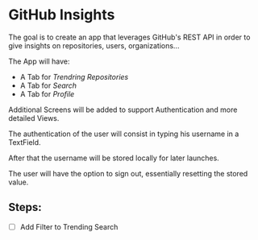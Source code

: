# GitHub Insights

The goal is to create an app that leverages GitHub's REST API in order to give insights on repositories, users, organizations...

The App will have:

- A Tab for *Trendring Repositories*
- A Tab for *Search*
- A Tab for *Profile*

Additional Screens will be added to support Authentication and more detailed Views.

The authentication of the user will consist in typing his username in a TextField.

After that the username will be stored locally for later launches.

The user will have the option to sign out, essentially resetting the stored value.

## Steps:

- [ ] Add Filter to Trending Search
